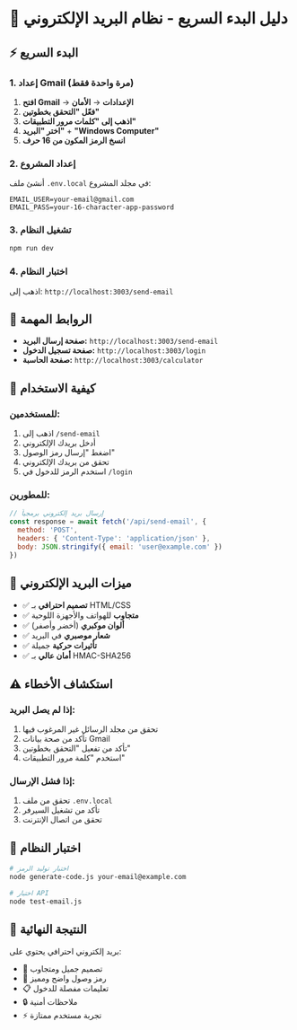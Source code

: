 # 🚀 دليل البدء السريع - نظام البريد الإلكتروني

## ⚡ البدء السريع

### **1. إعداد Gmail (مرة واحدة فقط)**

1. **افتح Gmail** → **الإعدادات** → **الأمان**
2. **فعّل "التحقق بخطوتين"**
3. **اذهب إلى "كلمات مرور التطبيقات"**
4. **اختر "البريد"** + **"Windows Computer"**
5. **انسخ الرمز المكون من 16 حرف**

### **2. إعداد المشروع**

أنشئ ملف `.env.local` في مجلد المشروع:

```env
EMAIL_USER=your-email@gmail.com
EMAIL_PASS=your-16-character-app-password
```

### **3. تشغيل النظام**

```bash
npm run dev
```

### **4. اختبار النظام**

اذهب إلى: `http://localhost:3003/send-email`

## 🎯 الروابط المهمة

- **صفحة إرسال البريد:** `http://localhost:3003/send-email`
- **صفحة تسجيل الدخول:** `http://localhost:3003/login`
- **صفحة الحاسبة:** `http://localhost:3003/calculator`

## 📧 كيفية الاستخدام

### **للمستخدمين:**
1. اذهب إلى `/send-email`
2. أدخل بريدك الإلكتروني
3. اضغط "إرسال رمز الوصول"
4. تحقق من بريدك الإلكتروني
5. استخدم الرمز للدخول في `/login`

### **للمطورين:**
```javascript
// إرسال بريد إلكتروني برمجياً
const response = await fetch('/api/send-email', {
  method: 'POST',
  headers: { 'Content-Type': 'application/json' },
  body: JSON.stringify({ email: 'user@example.com' })
})
```

## 🎨 ميزات البريد الإلكتروني

- ✅ **تصميم احترافي** بـ HTML/CSS
- ✅ **متجاوب** للهواتف والأجهزة اللوحية
- ✅ **ألوان موكبري** (أخضر وأصفر)
- ✅ **شعار موصبري** في البريد
- ✅ **تأثيرات حركية** جميلة
- ✅ **أمان عالي** بـ HMAC-SHA256

## ⚠️ استكشاف الأخطاء

### **إذا لم يصل البريد:**
1. تحقق من مجلد الرسائل غير المرغوب فيها
2. تأكد من صحة بيانات Gmail
3. تأكد من تفعيل "التحقق بخطوتين"
4. استخدم "كلمة مرور التطبيقات"

### **إذا فشل الإرسال:**
1. تحقق من ملف `.env.local`
2. تأكد من تشغيل السيرفر
3. تحقق من اتصال الإنترنت

## 🔧 اختبار النظام

```bash
# اختبار توليد الرمز
node generate-code.js your-email@example.com

# اختبار API
node test-email.js
```

## 📱 النتيجة النهائية

بريد إلكتروني احترافي يحتوي على:
- 🎨 تصميم جميل ومتجاوب
- 🔐 رمز وصول واضح ومميز
- 📋 تعليمات مفصلة للدخول
- 🔒 ملاحظات أمنية
- ⚡ تجربة مستخدم ممتازة 